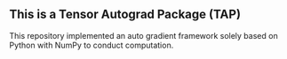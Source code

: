 ## This is a Tensor Autograd Package (TAP)
This repository implemented an auto gradient framework solely based on Python with 
NumPy to conduct computation.